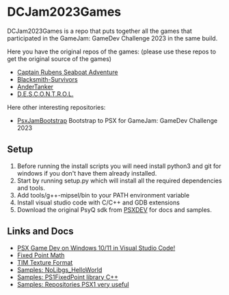 
# DCJam2023Games

DCJam2023Games is a repo that puts together all the games that participated in the GameJam: GameDev Challenge 2023 in the same build.

Here you have the original repos of the games:
(please use these repos to get the original source of the games)

* [Captain Rubens Seaboat Adventure](https://github.com/quimromo/TODOPSXGAME)
* [Blacksmith-Survivors](https://github.com/EspetecDev/Blacksmith-Survivors)
* [AnderTanker](https://github.com/mizquierdo97/AnderTanker)
* [D.E.S.C.O.N.T.R.O.L.](https://github.com/Viladoman/JamPSX)

Here other interesting repositories:

* [PsxJamBootstrap](https://github.com/rlopezll/PsxJamBootstrap)
  Bootstrap to PSX for GameJam: GameDev Challenge 2023

## Setup

1. Before running the install scripts you will need install python3 and git for windows if you don't have them already installed.
2. Start by running setup.py which will install all the required dependencies and tools.
3. Add tools/g++-mipsel/bin to your PATH environment variable
4. Install visual studio code with C/C++ and GDB extensions
5. Download the original PsyQ sdk from [PSXDEV](http://www.psxdev.net/downloads.html) for docs and samples.

## Links and Docs

* [PSX Game Dev on Windows 10/11 in Visual Studio Code!](https://www.youtube.com/watch?v=Axyq_H_o8gI)
* [Fixed Point Math](http://rsync.irixnet.org/tutorials/pstutorials/chapter1/5-fixedpoint.html)
* [TIM Texture Format](https://github.com/ABelliqueux/nolibgs_hello_worlds/wiki/TIM)
* [Samples: NoLibgs_HelloWorld](https://github.com/ABelliqueux/nolibgs_hello_worlds)
* [Samples: PS1FixedPoint library C++](https://github.com/alextrevisan/PS1FixedPoint)
* [Samples: Repositories PSX1 very useful](https://github.com/alextrevisan?tab=repositories)


